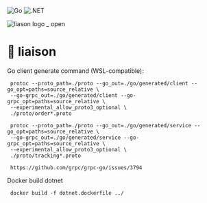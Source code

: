 ![Go](https://github.com/Steadfastie/liaison/actions/workflows/go.yml/badge.svg?branch=main) ![.NET](https://github.com/Steadfastie/liaison/actions/workflows/dotnet.yml/badge.svg)


![liason logo _ open](https://github.com/user-attachments/assets/a1b9b949-146a-48ca-b929-7114915517e2)
# 🦉 liaison

Go client generate command (WSL-compatible):

     protoc --proto_path=./proto --go_out=./go/generated/client --go_opt=paths=source_relative \
     --go-grpc_out=./go/generated/client --go-grpc_opt=paths=source_relative \
     --experimental_allow_proto3_optional \
     ./proto/order*.proto

     protoc --proto_path=./proto --go_out=./go/generated/service --go_opt=paths=source_relative \
     --go-grpc_out=./go/generated/service --go-grpc_opt=paths=source_relative \
     --experimental_allow_proto3_optional \
     ./proto/tracking*.proto

     https://github.com/grpc/grpc-go/issues/3794

Docker build dotnet

     docker build -f dotnet.dockerfile ../
